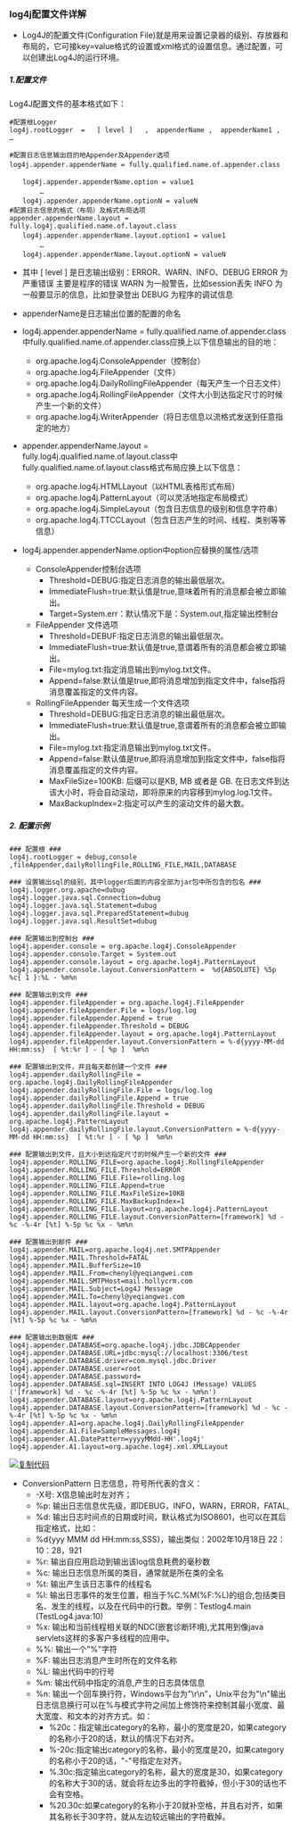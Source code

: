 ### log4j配置文件详解

* Log4J的配置文件(Configuration File)就是用来设置记录器的级别、存放器和布局的，它可接key=value格式的设置或xml格式的设置信息。通过配置，可以创建出Log4J的运行环境。

##### 1.配置文件

Log4J配置文件的基本格式如下：

```properties
#配置根Logger
log4j.rootLogger  =   [ level ]   ,  appenderName ,  appenderName1 ,  …

#配置日志信息输出目的地Appender及Appender选项
log4j.appender.appenderName = fully.qualified.name.of.appender.class 　　

　　log4j.appender.appenderName.option = value1
 　　　　… 　　
　　log4j.appender.appenderName.optionN = valueN 
#配置日志信息的格式（布局）及格式布局选项 
appender.appenderName.layout = fully.log4j.qualified.name.of.layout.class
　　log4j.appender.appenderName.layout.option1 = value1
 　　　　… 　　
　　log4j.appender.appenderName.layout.optionN = valueN
```



- 其中 [ level ] 是日志输出级别：ERROR、WARN、INFO、DEBUG
  ERROR 为严重错误 主要是程序的错误
  WARN 为一般警告，比如session丢失
  INFO 为一般要显示的信息，比如登录登出
  DEBUG 为程序的调试信息
- appenderName是日志输出位置的配置的命名
- log4j.appender.appenderName = fully.qualified.name.of.appender.class中fully.qualified.name.of.appender.class应换上以下信息输出的目的地：
  - org.apache.log4j.ConsoleAppender（控制台）
  - org.apache.log4j.FileAppender（文件）
  - org.apache.log4j.DailyRollingFileAppender（每天产生一个日志文件）
  - org.apache.log4j.RollingFileAppender（文件大小到达指定尺寸的时候产生一个新的文件）
  - org.apache.log4j.WriterAppender（将日志信息以流格式发送到任意指定的地方）

 

- appender.appenderName.layout = fully.log4j.qualified.name.of.layout.class中fully.qualified.name.of.layout.class格式布局应换上以下信息：
  - org.apache.log4j.HTMLLayout（以HTML表格形式布局）
  - org.apache.log4j.PatternLayout（可以灵活地指定布局模式）
  - org.apache.log4j.SimpleLayout（包含日志信息的级别和信息字符串）
  - org.apache.log4j.TTCCLayout（包含日志产生的时间、线程、类别等等信息）

- log4j.appender.appenderName.option中option应替换的属性/选项
  - ConsoleAppender控制台选项
    - Threshold=DEBUG:指定日志消息的输出最低层次。
    - ImmediateFlush=true:默认值是true,意味着所有的消息都会被立即输出。
    - Target=System.err：默认情况下是：System.out,指定输出控制台
  - FileAppender 文件选项
    - Threshold=DEBUF:指定日志消息的输出最低层次。
    - ImmediateFlush=true:默认值是true,意谓着所有的消息都会被立即输出。
    - File=mylog.txt:指定消息输出到mylog.txt文件。
    - Append=false:默认值是true,即将消息增加到指定文件中，false指将消息覆盖指定的文件内容。
  - RollingFileAppender 每天生成一个文件选项
    - Threshold=DEBUG:指定日志消息的输出最低层次。
    - ImmediateFlush=true:默认值是true,意谓着所有的消息都会被立即输出。
    - File=mylog.txt:指定消息输出到mylog.txt文件。
    - Append=false:默认值是true,即将消息增加到指定文件中，false指将消息覆盖指定的文件内容。
    - MaxFileSize=100KB: 后缀可以是KB, MB 或者是 GB. 在日志文件到达该大小时，将会自动滚动，即将原来的内容移到mylog.log.1文件。
    - MaxBackupIndex=2:指定可以产生的滚动文件的最大数。

##### 2. 配置示例

```properties
### 配置根 ###
log4j.rootLogger = debug,console ,fileAppender,dailyRollingFile,ROLLING_FILE,MAIL,DATABASE

### 设置输出sql的级别，其中logger后面的内容全部为jar包中所包含的包名 ###
log4j.logger.org.apache=dubug
log4j.logger.java.sql.Connection=dubug
log4j.logger.java.sql.Statement=dubug
log4j.logger.java.sql.PreparedStatement=dubug
log4j.logger.java.sql.ResultSet=dubug

### 配置输出到控制台 ###
log4j.appender.console = org.apache.log4j.ConsoleAppender
log4j.appender.console.Target = System.out
log4j.appender.console.layout = org.apache.log4j.PatternLayout
log4j.appender.console.layout.ConversionPattern =  %d{ABSOLUTE} %5p %c{ 1 }:%L - %m%n

### 配置输出到文件 ###
log4j.appender.fileAppender = org.apache.log4j.FileAppender
log4j.appender.fileAppender.File = logs/log.log
log4j.appender.fileAppender.Append = true
log4j.appender.fileAppender.Threshold = DEBUG
log4j.appender.fileAppender.layout = org.apache.log4j.PatternLayout
log4j.appender.fileAppender.layout.ConversionPattern = %-d{yyyy-MM-dd HH:mm:ss}  [ %t:%r ] - [ %p ]  %m%n

### 配置输出到文件，并且每天都创建一个文件 ###
log4j.appender.dailyRollingFile = org.apache.log4j.DailyRollingFileAppender
log4j.appender.dailyRollingFile.File = logs/log.log
log4j.appender.dailyRollingFile.Append = true
log4j.appender.dailyRollingFile.Threshold = DEBUG
log4j.appender.dailyRollingFile.layout = org.apache.log4j.PatternLayout
log4j.appender.dailyRollingFile.layout.ConversionPattern = %-d{yyyy-MM-dd HH:mm:ss}  [ %t:%r ] - [ %p ]  %m%n

### 配置输出到文件，且大小到达指定尺寸的时候产生一个新的文件 ###
log4j.appender.ROLLING_FILE=org.apache.log4j.RollingFileAppender 
log4j.appender.ROLLING_FILE.Threshold=ERROR 
log4j.appender.ROLLING_FILE.File=rolling.log 
log4j.appender.ROLLING_FILE.Append=true 
log4j.appender.ROLLING_FILE.MaxFileSize=10KB 
log4j.appender.ROLLING_FILE.MaxBackupIndex=1 
log4j.appender.ROLLING_FILE.layout=org.apache.log4j.PatternLayout 
log4j.appender.ROLLING_FILE.layout.ConversionPattern=[framework] %d - %c -%-4r [%t] %-5p %c %x - %m%n

### 配置输出到邮件 ###
log4j.appender.MAIL=org.apache.log4j.net.SMTPAppender
log4j.appender.MAIL.Threshold=FATAL
log4j.appender.MAIL.BufferSize=10
log4j.appender.MAIL.From=chenyl@yeqiangwei.com
log4j.appender.MAIL.SMTPHost=mail.hollycrm.com
log4j.appender.MAIL.Subject=Log4J Message
log4j.appender.MAIL.To=chenyl@yeqiangwei.com
log4j.appender.MAIL.layout=org.apache.log4j.PatternLayout
log4j.appender.MAIL.layout.ConversionPattern=[framework] %d - %c -%-4r [%t] %-5p %c %x - %m%n

### 配置输出到数据库 ###
log4j.appender.DATABASE=org.apache.log4j.jdbc.JDBCAppender
log4j.appender.DATABASE.URL=jdbc:mysql://localhost:3306/test
log4j.appender.DATABASE.driver=com.mysql.jdbc.Driver
log4j.appender.DATABASE.user=root
log4j.appender.DATABASE.password=
log4j.appender.DATABASE.sql=INSERT INTO LOG4J (Message) VALUES ('[framework] %d - %c -%-4r [%t] %-5p %c %x - %m%n')
log4j.appender.DATABASE.layout=org.apache.log4j.PatternLayout
log4j.appender.DATABASE.layout.ConversionPattern=[framework] %d - %c -%-4r [%t] %-5p %c %x - %m%n
log4j.appender.A1=org.apache.log4j.DailyRollingFileAppender
log4j.appender.A1.File=SampleMessages.log4j
log4j.appender.A1.DatePattern=yyyyMMdd-HH'.log4j'
log4j.appender.A1.layout=org.apache.log4j.xml.XMLLayout
```

[![复制代码](https://common.cnblogs.com/images/copycode.gif)](javascript:void(0);)

* ConversionPattern 日志信息，符号所代表的含义：
  * -X号: X信息输出时左对齐；
  * %p: 输出日志信息优先级，即DEBUG，INFO，WARN，ERROR，FATAL,
  * %d: 输出日志时间点的日期或时间，默认格式为ISO8601，也可以在其后指定格式，比如：
  * %d{yyy MMM dd HH:mm:ss,SSS}，输出类似：2002年10月18日 22：10：28，921
  * %r: 输出自应用启动到输出该log信息耗费的毫秒数
  * %c: 输出日志信息所属的类目，通常就是所在类的全名
  * %t: 输出产生该日志事件的线程名
  * %l: 输出日志事件的发生位置，相当于%C.%M(%F:%L)的组合,包括类目名、发生的线程，以及在代码中的行数。举例：Testlog4.main (TestLog4.java:10)
  * %x: 输出和当前线程相关联的NDC(嵌套诊断环境),尤其用到像java servlets这样的多客户多线程的应用中。
  * %%: 输出一个"%"字符
  * %F: 输出日志消息产生时所在的文件名称
  * %L: 输出代码中的行号
  * %m: 输出代码中指定的消息,产生的日志具体信息
  * %n: 输出一个回车换行符，Windows平台为"\r\n"，Unix平台为"\n"输出日志信息换行可以在%与模式字符之间加上修饰符来控制其最小宽度、最大宽度、和文本的对齐方式。如：
    * %20c：指定输出category的名称，最小的宽度是20，如果category的名称小于20的话，默认的情况下右对齐。
    * %-20c:指定输出category的名称，最小的宽度是20，如果category的名称小于20的话，"-"号指定左对齐。
    * %.30c:指定输出category的名称，最大的宽度是30，如果category的名称大于30的话，就会将左边多出的字符截掉，但小于30的话也不会有空格。
    * %20.30c:如果category的名称小于20就补空格，并且右对齐，如果其名称长于30字符，就从左边较远输出的字符截掉。